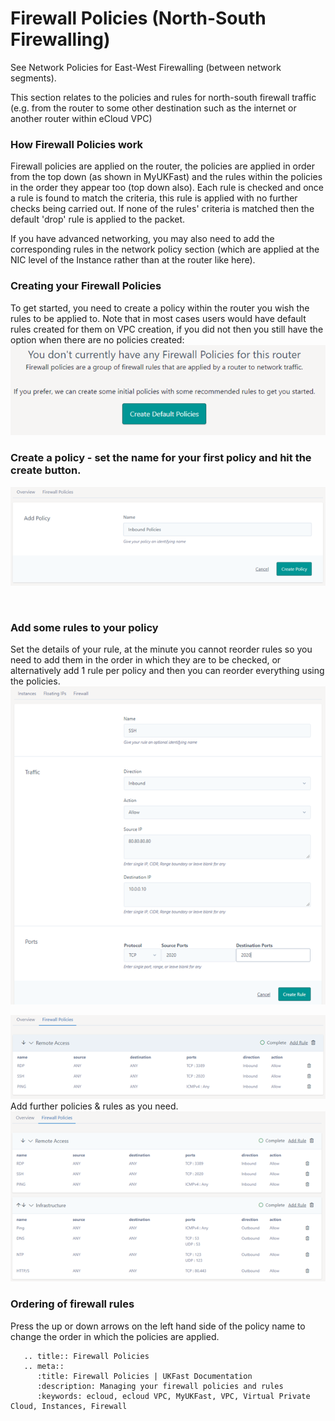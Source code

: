 # Firewall Policies (North-South Firewalling)
See Network Policies for East-West Firewalling (between network segments). 

This section relates to the policies and rules for north-south firewall traffic (e.g. from the router to some other destination such as the internet or another router within eCloud VPC)

### How Firewall Policies work
Firewall policies are applied on the router, the policies are applied in order from the top down (as shown in MyUKFast) and the rules within the policies in the order they appear too (top down also). Each rule is checked and once a rule is found to match the criteria, this rule is applied with no further checks being carried out. If none of the rules' criteria is matched then the default 'drop' rule is applied to the packet.  

If you have advanced networking, you may also need to add the corresponding rules in the network policy section (which are applied at the NIC level of the Instance rather than at the router like here).

### Creating your Firewall Policies

To get started, you need to create a policy within the router you wish the rules to be applied to. Note that in most cases users would have default rules created for them on VPC creation, if you did not then you still have the option when there are no policies created:  
![Firewall Policies](files/firewall-policies.PNG)

### Create a policy - set the name for your first policy and hit the create button.  
![Firewall Policies](files/firewall-policies-create.PNG)

 
### Add some rules to your policy

Set the details of your rule, at the minute you cannot reorder rules so you need to add them in the order in which they are to be checked, or alternatively add 1 rule per policy and then you can reorder everything using the policies.  
![Firewall Policies](files/firewall-policies-rules-create.PNG)

![Firewall Policies](files/firewall-policies-example.PNG)
Add further policies & rules as you need.  
![Firewall Policies](files/firewall-policies-example2.PNG)

### Ordering of firewall rules
Press the up or down arrows on the left hand side of the policy name to change the order in which the policies are applied.

```eval_rst
   .. title:: Firewall Policies
   .. meta::
      :title: Firewall Policies | UKFast Documentation
      :description: Managing your firewall policies and rules
      :keywords: ecloud, ecloud VPC, MyUKFast, VPC, Virtual Private Cloud, Instances, Firewall
```
